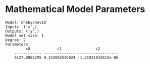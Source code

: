 # Mathematical Model Parameters

```commandline
Model: Chebyshev1D
Inputs: ('x',)
Outputs: ('y',)
Model set size: 1
Degree: 2
Parameters:
         c0            c1               c2        
    ------------ -------------- ------------------
    6127.0865295 0.152002536024 -1.21921818415e-06
```